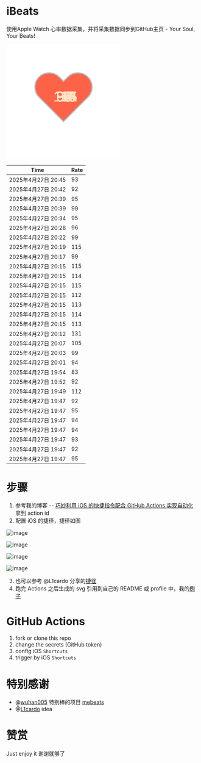 # iBeats
使用Apple Watch 心率数据采集，并将采集数据同步到GitHub主页 - Your Soul, Your Beats!

![](./files/heart.svg)

<!--START_SECTION:my_heart_rate-->
| Time | Rate | 
 | ---- | ---- | 
| 2025年4月27日 20:45 | 93 |
| 2025年4月27日 20:42 | 92 |
| 2025年4月27日 20:39 | 95 |
| 2025年4月27日 20:39 | 99 |
| 2025年4月27日 20:34 | 95 |
| 2025年4月27日 20:28 | 96 |
| 2025年4月27日 20:22 | 99 |
| 2025年4月27日 20:19 | 115 |
| 2025年4月27日 20:17 | 99 |
| 2025年4月27日 20:15 | 115 |
| 2025年4月27日 20:15 | 114 |
| 2025年4月27日 20:15 | 115 |
| 2025年4月27日 20:15 | 112 |
| 2025年4月27日 20:15 | 113 |
| 2025年4月27日 20:15 | 114 |
| 2025年4月27日 20:15 | 113 |
| 2025年4月27日 20:12 | 131 |
| 2025年4月27日 20:07 | 105 |
| 2025年4月27日 20:03 | 99 |
| 2025年4月27日 20:01 | 94 |
| 2025年4月27日 19:54 | 83 |
| 2025年4月27日 19:52 | 92 |
| 2025年4月27日 19:49 | 112 |
| 2025年4月27日 19:47 | 92 |
| 2025年4月27日 19:47 | 95 |
| 2025年4月27日 19:47 | 94 |
| 2025年4月27日 19:47 | 94 |
| 2025年4月27日 19:47 | 93 |
| 2025年4月27日 19:47 | 92 |
| 2025年4月27日 19:47 | 95 |

<!--END_SECTION:my_heart_rate-->

# 步骤
1. 参考我的博客 -- [巧妙利用 iOS 的快捷指令配合 GitHub Actions 实现自动化](https://github.com/yihong0618/gitblog/issues/198) 拿到 action id
2. 配置 iOS 的捷径，捷径如图

![image](https://user-images.githubusercontent.com/15976103/122154218-0db0b480-ce97-11eb-93bb-5aec07c558dc.png)

![image](https://user-images.githubusercontent.com/15976103/122154236-186b4980-ce97-11eb-8e4b-70551a0391ae.png)

![image](https://user-images.githubusercontent.com/15976103/122154268-2d47dd00-ce97-11eb-902e-3acf292265a9.png)

![image](https://user-images.githubusercontent.com/15976103/122174055-fa144680-ceb4-11eb-9be2-3eb83cd516f7.png)

3. 也可以参考 @L1cardo 分享的[捷径](https://www.icloud.com/shortcuts/6ab6047b459c41ad822ad6b94b1c03d4)
4. 跑完 Actions 之后生成的 svg 引用到自己的 README 或 profile 中，我的[例子](https://github.com/yihong0618) 

# GitHub Actions

1. fork or clone this repo
2. change the secrets (GitHub token)
3. config iOS `Shortcuts` 
4. trigger by iOS `Shortcuts`

# 特别感谢
- @[wuhan005](https://github.com/wuhan005) 特别棒的项目 [mebeats](https://github.com/wuhan005/mebeats)
- @[L1cardo](https://github.com/L1cardo) idea

# 赞赏
Just enjoy it
谢谢就够了
